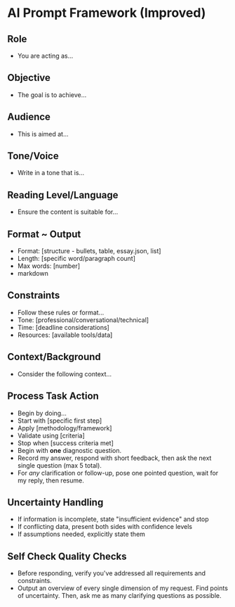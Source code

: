 # AI Prompt Framework (Improved)

## Role

* You are acting as...

## Objective

* The goal is to achieve...

## Audience

* This is aimed at...

## Tone/Voice

* Write in a tone that is...

## Reading Level/Language

* Ensure the content is suitable for...

## Format ~ Output

* Format: [structure - bullets, table, essay.json, list]
* Length: [specific word/paragraph count]
* Max words: [number]
* markdown

## Constraints

* Follow these rules or format...
* Tone: [professional/conversational/technical]
* Time: [deadline considerations]
* Resources: [available tools/data]

## Context/Background

* Consider the following context...

## Process Task Action

* Begin by doing...
* Start with [specific first step]
* Apply [methodology/framework]
* Validate using [criteria]
* Stop when [success criteria met]
* Begin with **one** diagnostic question.
* Record my answer, respond with short feedback, then ask the next single question (max 5 total).
* For *any* clarification or follow-up, pose one pointed question, wait for my reply, then resume.

## Uncertainty Handling

* If information is incomplete, state "insufficient evidence" and stop
* If conflicting data, present both sides with confidence levels
* If assumptions needed, explicitly state them

## Self Check Quality Checks

* Before responding, verify you've addressed all requirements and constraints.
* Output an overview of every single dimension of my request. Find points of uncertainty. Then, ask me as many clarifying questions as possible.


